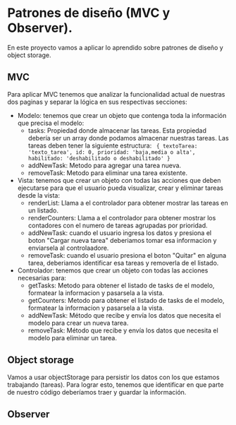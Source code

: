 # Patrones de diseño (MVC y Observer).
En este proyecto vamos a aplicar lo aprendido sobre patrones de diseño y object storage.

## MVC
Para aplicar MVC tenemos que analizar la funcionalidad actual de nuestras dos paginas y separar la lógica en sus respectivas secciones:
- Modelo: tenemos que crear un objeto que contenga toda la información que precisa el modelo:
    - tasks: Propiedad donde almacenar las tareas. Esta propiedad debería ser un array donde podamos almacenar nuestras tareas. Las tareas deben tener la siguiente estructura: ```
    {
        textoTarea: 'texto_tarea',
        id: 0,
        prioridad: 'baja,media o alta',
        habilitado: 'deshabilitado o deshabilitado'
    }```
    - addNewTask: Metodo para agregar una tarea nueva.
    - removeTask: Metodo para eliminar una tarea existente.
- Vista: tenemos que crear un objeto con todas las acciones que deben ejecutarse para que el usuario pueda visualizar, crear y eliminar tareas desde la vista:
    - renderList: Llama a el controlador para obtener mostrar las tareas en un listado.
    - renderCounters: Llama a el controlador para obtener mostrar los contadores con el numero de tareas agrupadas por prioridad.
    - addNewTask: cuando el usuario ingresa los datos y presiona el boton "Cargar nueva tarea" deberiamos tomar esa informacion y enviarsela al controlaadore.
    - removeTask: cuando el usuario presiona el boton "Quitar" en alguna tarea, deberiamos identificar esa tareas y removerla de el listado.
- Controlador: tenemos que crear un objeto con todas las acciones necesarias para:
    - getTasks: Metodo para obtener el listado de tasks de el modelo, formatear la informacion y pasarsela a la vista.
    - getCounters: Metodo para obtener el listado de tasks de el modelo, formatear la informacion y pasarsela a la vista.
    - addNewTask: Método que recibe y envía los datos que necesita el modelo para crear un nueva tarea.
    - removeTask: Método que recibe y envía los datos que necesita el modelo para eliminar un tarea.

## Object storage
Vamos a usar objectStorage para persistir los datos con los que estamos trabajando (tareas).
Para lograr esto, tenemos que identificar en que parte de nuestro código deberíamos traer y guardar la información.

## Observer
